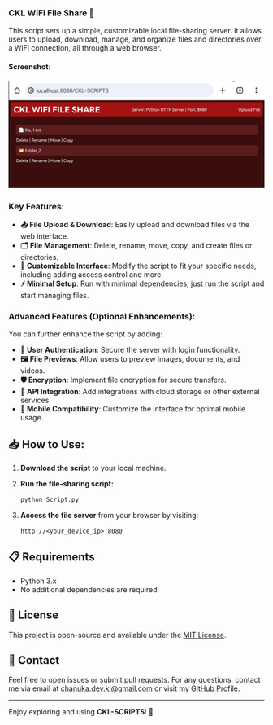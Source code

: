### CKL WiFi File Share 👾
This script sets up a simple, customizable local file-sharing server. It allows users to upload, download, manage, and organize files and directories over a WiFi connection, all through a web browser.

#### Screenshot:
![File Share Screenshot](Screenshot.jpg )

### Key Features:
- **📤 File Upload & Download**: Easily upload and download files via the web interface.
- **🗂️ File Management**: Delete, rename, move, copy, and create files or directories.
- **🎨 Customizable Interface**: Modify the script to fit your specific needs, including adding access control and more.
- **⚡ Minimal Setup**: Run with minimal dependencies, just run the script and start managing files.

### Advanced Features (Optional Enhancements):
You can further enhance the script by adding:
- **🔐 User Authentication**: Secure the server with login functionality.
- **🖼️ File Previews**: Allow users to preview images, documents, and videos.
- **🛡️ Encryption**: Implement file encryption for secure transfers.
- **🔌 API Integration**: Add integrations with cloud storage or other external services.
- **📱 Mobile Compatibility**: Customize the interface for optimal mobile usage.

## 📥 How to Use:

1. **Download the script** to your local machine.

2. **Run the file-sharing script:**

    ```bash
    python Script.py
    ```

3. **Access the file server** from your browser by visiting:

    ```
    http://<your_device_ip>:8080
    ```

## 📋 Requirements
- Python 3.x
- No additional dependencies are required

## 📜 License
This project is open-source and available under the [MIT License](LICENSE).

## 📧 Contact
Feel free to open issues or submit pull requests. For any questions, contact me via email at [chanuka.dev.kl@gmail.com](mailto:chanuka.dev.kl@gmail.com) or visit my [GitHub Profile](https://github.com/Chanuka-KL).

---

Enjoy exploring and using **CKL-SCRIPTS**! 🚀
